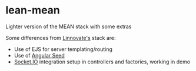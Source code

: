 lean-mean
=========

Lighter version of the MEAN stack with some extras

Some differences from <a href="https://github.com/linnovate/mean">Linnovate's</a> stack are:

<ul>
  <li>Use of EJS for server templating/routing</li>
  <li>Use of <a href="https://github.com/yeoman/generator-angular">Angular Seed</a></li>
  <li><a href = "http://socket.io/">Socket.IO</a> integration setup in controllers and factories, working in demo</li>
  
</ul>
